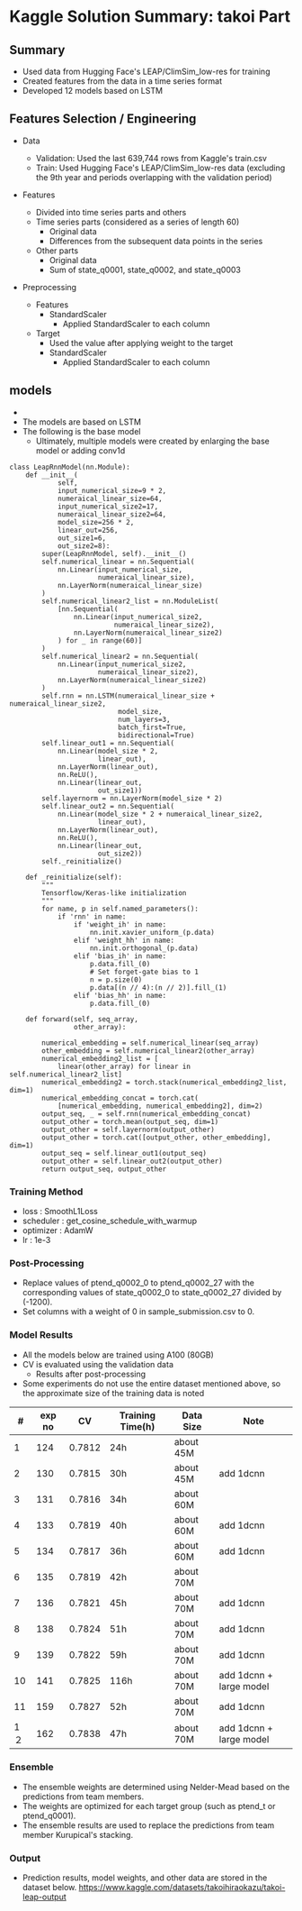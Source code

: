 # Kaggle Solution Summary: takoi Part

## Summary
- Used data from Hugging Face's LEAP/ClimSim_low-res for training
- Created features from the data in a time series format
- Developed 12 models based on LSTM

## Features Selection / Engineering
- Data
    - Validation: Used the last 639,744 rows from Kaggle's train.csv
    - Train: Used Hugging Face's LEAP/ClimSim_low-res data (excluding the 9th year and periods overlapping with the validation period)

- Features
    - Divided into time series parts and others
    - Time series parts (considered as a series of length 60)
        - Original data
        - Differences from the subsequent data points in the series
    - Other parts
        - Original data
        - Sum of state_q0001, state_q0002, and state_q0003

- Preprocessing
    - Features
        - StandardScaler
            - Applied StandardScaler to each column
    - Target
        - Used the value after applying weight to the target
        - StandardScaler
            - Applied StandardScaler to each column

## models
- 
- The models are based on LSTM
- The following is the base model
    - Ultimately, multiple models were created by enlarging the base model or adding conv1d
```
class LeapRnnModel(nn.Module):
    def __init__(
            self,
            input_numerical_size=9 * 2,
            numeraical_linear_size=64,
            input_numerical_size2=17,
            numeraical_linear_size2=64,
            model_size=256 * 2,
            linear_out=256,
            out_size1=6,
            out_size2=8):
        super(LeapRnnModel, self).__init__()
        self.numerical_linear = nn.Sequential(
            nn.Linear(input_numerical_size,
                      numeraical_linear_size),
            nn.LayerNorm(numeraical_linear_size)
        )
        self.numerical_linear2_list = nn.ModuleList(
            [nn.Sequential(
                nn.Linear(input_numerical_size2,
                          numeraical_linear_size2),
                nn.LayerNorm(numeraical_linear_size2)
            ) for _ in range(60)]
        )
        self.numerical_linear2 = nn.Sequential(
            nn.Linear(input_numerical_size2,
                      numeraical_linear_size2),
            nn.LayerNorm(numeraical_linear_size2)
        )
        self.rnn = nn.LSTM(numeraical_linear_size + numeraical_linear_size2,
                           model_size,
                           num_layers=3,
                           batch_first=True,
                           bidirectional=True)
        self.linear_out1 = nn.Sequential(
            nn.Linear(model_size * 2,
                      linear_out),
            nn.LayerNorm(linear_out),
            nn.ReLU(),
            nn.Linear(linear_out,
                      out_size1))
        self.layernorm = nn.LayerNorm(model_size * 2)
        self.linear_out2 = nn.Sequential(
            nn.Linear(model_size * 2 + numeraical_linear_size2,
                      linear_out),
            nn.LayerNorm(linear_out),
            nn.ReLU(),
            nn.Linear(linear_out,
                      out_size2))
        self._reinitialize()

    def _reinitialize(self):
        """
        Tensorflow/Keras-like initialization
        """
        for name, p in self.named_parameters():
            if 'rnn' in name:
                if 'weight_ih' in name:
                    nn.init.xavier_uniform_(p.data)
                elif 'weight_hh' in name:
                    nn.init.orthogonal_(p.data)
                elif 'bias_ih' in name:
                    p.data.fill_(0)
                    # Set forget-gate bias to 1
                    n = p.size(0)
                    p.data[(n // 4):(n // 2)].fill_(1)
                elif 'bias_hh' in name:
                    p.data.fill_(0)

    def forward(self, seq_array,
                other_array):

        numerical_embedding = self.numerical_linear(seq_array)
        other_embedding = self.numerical_linear2(other_array)
        numerical_embedding2_list = [
            linear(other_array) for linear in self.numerical_linear2_list]
        numerical_embedding2 = torch.stack(numerical_embedding2_list, dim=1)
        numerical_embedding_concat = torch.cat(
            [numerical_embedding, numerical_embedding2], dim=2)
        output_seq, _ = self.rnn(numerical_embedding_concat)
        output_other = torch.mean(output_seq, dim=1)
        output_other = self.layernorm(output_other)
        output_other = torch.cat([output_other, other_embedding], dim=1)
        output_seq = self.linear_out1(output_seq)
        output_other = self.linear_out2(output_other)
        return output_seq, output_other

```

### Training Method
- loss : SmoothL1Loss
- scheduler : get_cosine_schedule_with_warmup
- optimizer : AdamW
- lr : 1e-3

### Post-Processing
- Replace values of ptend_q0002_0 to ptend_q0002_27 with the corresponding values of state_q0002_0 to state_q0002_27 divided by (-1200).
- Set columns with a weight of 0 in sample_submission.csv to 0.

### Model Results
- All the models below are trained using A100 (80GB)
- CV is evaluated using the validation data
    - Results after post-processing
- Some experiments do not use the entire dataset mentioned above, so the approximate size of the training data is noted

| # | exp no | CV | Training Time(h) | Data Size | Note |
| --- | --- | --- | --- | --- |--- |
| 1 | 124| 0.7812|  24h | about 45M ||
| 2 | 130 |0.7815 |  30h | about 45M |add 1dcnn|
| 3 | 131 |0.7816  | 34h | about 60M ||
| 4 | 133 |0.7819  | 40h | about 60M| add 1dcnn|
| 5 | 134 |0.7817  | 36h | about 60M  |add 1dcnn|
| 6 | 135 |0.7819  | 42h | about 70M ||
| 7 | 136 |0.7821  | 45h | about 70M |add 1dcnn |
| 8 | 138 |0.7824  | 51h | about 70M |add 1dcnn|
| 9 | 139 | 0.7822 | 59h | about 70M |add 1dcnn |
| 10 | 141 |0.7825  | 116h | about 70M |add 1dcnn + large model|
| 11 | 159 |0.7827  | 52h | about 70M |add 1dcnn|
| 1２ | 162 |0.7838  | 47h |about 70M  |add 1dcnn + large model|

### Ensemble
- The ensemble weights are determined using Nelder-Mead based on the predictions from team members.
- The weights are optimized for each target group (such as ptend_t or ptend_q0001).
- The ensemble results are used to replace the predictions from team member Kurupical's stacking.


### Output
- Prediction results, model weights, and other data are stored in the dataset below.
https://www.kaggle.com/datasets/takoihiraokazu/takoi-leap-output



